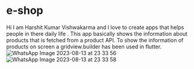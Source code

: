 # e-shop
Hi I am Harshit Kumar Vishwakarma and I love to create apps that helps people in there daily life . This app basically shows the information about products that is fetched from a product API. To show the information of products on screen a gridview.builder has been used in flutter.
![WhatsApp Image 2023-08-13 at 23 33 56](https://github.com/ryuga123677/e-shop/assets/132598272/df09ef5b-5280-47fe-a09e-312e30ca8938)
![WhatsApp Image 2023-08-13 at 23 33 58](https://github.com/ryuga123677/e-shop/assets/132598272/0db6d863-7436-4c1c-9c1a-024370238098)
